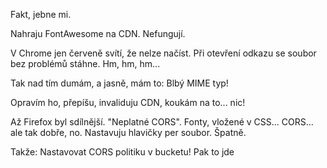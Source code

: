 Fakt, jebne mi.

Nahraju FontAwesome na CDN. Nefungují.

V Chrome jen červeně svítí, že nelze načíst. Při otevření odkazu se soubor bez problémů stáhne. Hm, hm, hm...

Tak nad tím dumám, a jasně, mám to: Blbý MIME typ!

Opravím ho, přepíšu, invaliduju CDN, koukám na to... nic!

Až Firefox byl sdílnější. "Neplatné CORS". Fonty, vložené v CSS... CORS... ale tak dobře, no. Nastavuju hlavičky per soubor. Špatně.

Takže: Nastavovat CORS politiku v bucketu! Pak to jde